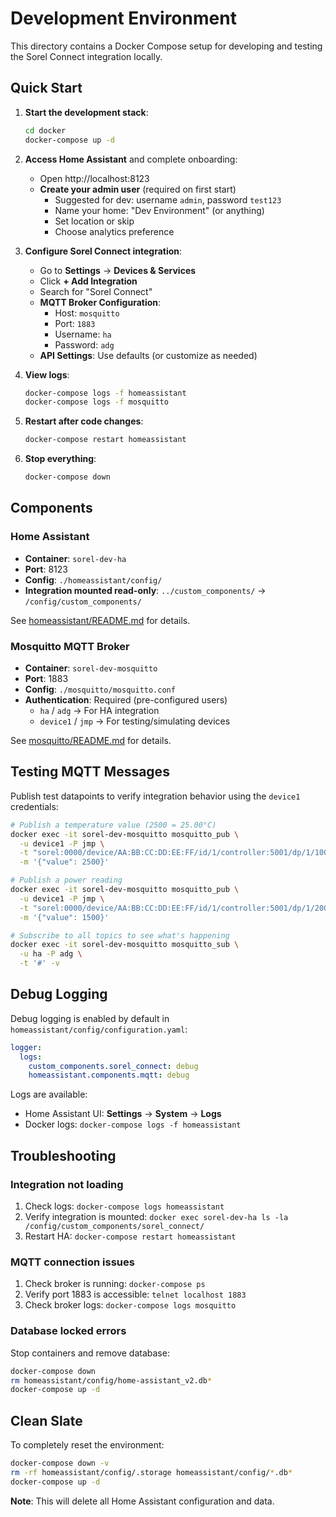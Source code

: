 # Development Environment

This directory contains a Docker Compose setup for developing and testing the Sorel Connect integration locally.

## Quick Start

1. **Start the development stack**:
   ```bash
   cd docker
   docker-compose up -d
   ```

2. **Access Home Assistant** and complete onboarding:
   - Open http://localhost:8123
   - **Create your admin user** (required on first start)
     - Suggested for dev: username `admin`, password `test123`
     - Name your home: "Dev Environment" (or anything)
     - Set location or skip
     - Choose analytics preference

3. **Configure Sorel Connect integration**:
   - Go to **Settings** → **Devices & Services**
   - Click **+ Add Integration**
   - Search for "Sorel Connect"
   - **MQTT Broker Configuration**:
     - Host: `mosquitto`
     - Port: `1883`
     - Username: `ha`
     - Password: `adg`
   - **API Settings**: Use defaults (or customize as needed)

4. **View logs**:
   ```bash
   docker-compose logs -f homeassistant
   docker-compose logs -f mosquitto
   ```

5. **Restart after code changes**:
   ```bash
   docker-compose restart homeassistant
   ```

6. **Stop everything**:
   ```bash
   docker-compose down
   ```

## Components

### Home Assistant
- **Container**: `sorel-dev-ha`
- **Port**: 8123
- **Config**: `./homeassistant/config/`
- **Integration mounted read-only**: `../custom_components/` → `/config/custom_components/`

See [homeassistant/README.md](homeassistant/README.md) for details.

### Mosquitto MQTT Broker
- **Container**: `sorel-dev-mosquitto`
- **Port**: 1883
- **Config**: `./mosquitto/mosquitto.conf`
- **Authentication**: Required (pre-configured users)
  - `ha` / `adg` → For HA integration
  - `device1` / `jmp` → For testing/simulating devices

See [mosquitto/README.md](mosquitto/README.md) for details.

## Testing MQTT Messages

Publish test datapoints to verify integration behavior using the `device1` credentials:

```bash
# Publish a temperature value (2500 = 25.00°C)
docker exec -it sorel-dev-mosquitto mosquitto_pub \
  -u device1 -P jmp \
  -t "sorel:0000/device/AA:BB:CC:DD:EE:FF/id/1/controller:5001/dp/1/100" \
  -m '{"value": 2500}'

# Publish a power reading
docker exec -it sorel-dev-mosquitto mosquitto_pub \
  -u device1 -P jmp \
  -t "sorel:0000/device/AA:BB:CC:DD:EE:FF/id/1/controller:5001/dp/1/200" \
  -m '{"value": 1500}'

# Subscribe to all topics to see what's happening
docker exec -it sorel-dev-mosquitto mosquitto_sub \
  -u ha -P adg \
  -t '#' -v
```

## Debug Logging

Debug logging is enabled by default in `homeassistant/config/configuration.yaml`:

```yaml
logger:
  logs:
    custom_components.sorel_connect: debug
    homeassistant.components.mqtt: debug
```

Logs are available:
- Home Assistant UI: **Settings** → **System** → **Logs**
- Docker logs: `docker-compose logs -f homeassistant`

## Troubleshooting

### Integration not loading
1. Check logs: `docker-compose logs homeassistant`
2. Verify integration is mounted: `docker exec sorel-dev-ha ls -la /config/custom_components/sorel_connect/`
3. Restart HA: `docker-compose restart homeassistant`

### MQTT connection issues
1. Check broker is running: `docker-compose ps`
2. Verify port 1883 is accessible: `telnet localhost 1883`
3. Check broker logs: `docker-compose logs mosquitto`

### Database locked errors
Stop containers and remove database:
```bash
docker-compose down
rm homeassistant/config/home-assistant_v2.db*
docker-compose up -d
```

## Clean Slate

To completely reset the environment:

```bash
docker-compose down -v
rm -rf homeassistant/config/.storage homeassistant/config/*.db*
docker-compose up -d
```

**Note**: This will delete all Home Assistant configuration and data.
